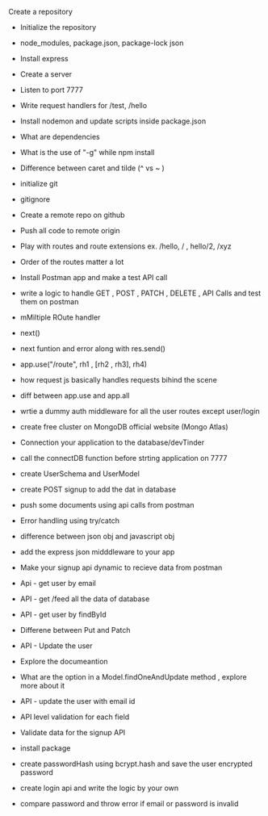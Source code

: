 Create a repository
- Initialize the repository
- node_modules, package.json, package-lock json
- Install express
- Create a server
- Listen to port 7777
- Write request handlers for /test, /hello
- Install nodemon and update scripts inside package.json
- What are dependencies
- What is the use of "-g" while npm install
- Difference between caret and tilde (^ vs ~ )



- initialize git
- gitignore
- Create a remote repo on github
- Push all code to remote origin
- Play with routes and route extensions ex. /hello, / , hello/2, /xyz
- Order of the routes matter a lot
- Install Postman app and make a test API call
- write a logic to handle GET , POST , PATCH , DELETE , API Calls and test them on postman

- mMiltiple ROute handler
- next()
- next funtion and error along with res.send()
- app.use("/route", rh1 , [rh2 , rh3], rh4)
- how request js basically  handles requests bihind the scene
- diff between app.use and app.all
- wrtie a dummy auth middleware for all the user routes except user/login

- create free cluster on MongoDB official website (Mongo Atlas)
- Connection your application to the database/devTinder
- call the connectDB function before strting application on 7777
- create UserSchema and UserModel
- create POST signup to add the dat in database
- push some documents using api calls from postman
- Error handling using try/catch

- difference between json obj and javascript obj
- add the express json midddleware to your app
- Make your signup api dynamic to recieve data from postman
- Api - get user by email
- API - get /feed all the data of database
- API - get user by findById
- Differene between Put and Patch
- API - Update the user
- Explore the documeantion
- What are the option in a Model.findOneAndUpdate method , explore more about it
- API - update the user with email id
- API level validation for each field

- Validate data for the signup API
- install package
- create passwordHash using bcrypt.hash and save the user encrypted password


- create login api and write the logic by your own
- compare password and throw error if email or password is invalid